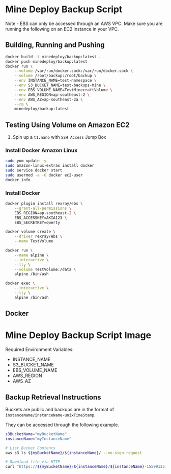 # Mine Deploy Backup Script

Note - EBS can only be accessed through an AWS VPC. Make sure you are running
the following on an EC2 instance in your VPC.

## Building, Running and Pushing

```bash
docker build -t minedeploy/backup:latest .
docker push minedeploy/backup:latest
docker run \
	--volume /var/run/docker.sock:/var/run/docker.sock \
	--volume /root/backup:/root/backup \
	--env INSTANCE_NAME=test-namespace \
	--env S3_BUCKET_NAME=test-backups-mine \
	--env EBS_VOLUME_NAME=TestMinecraftVolume \
	--env AWS_REGION=ap-southeast-2 \
	--env AWS_AZ=ap-southeast-2a \
	--rm \
	minedeploy/backup:latest
```

## Testing Using Volume on Amazon EC2

1.  Spin up a `t1.nano` with `SSH Access` Jump Box

### Install Docker Amazon Linux

```bash
sudo yum update -y
sudo amazon-linux-extras install docker
sudo service docker start
sudo usermod -a -G docker ec2-user
docker info
```

### Install Docker

```bash
docker plugin install rexray/ebs \
    --grant-all-permissions \
    EBS_REGION=ap-southeast-2 \
    EBS_ACCESSKEY=AKIA123 \
    EBS_SECRETKEY=qwerty

docker volume create \
    --driver rexray/ebs \
    --name TestVolume

docker run \
    --name alpine \
    --interactive \
    --tty \
    --volume TestVolume:/data \
    alpine /bin/ash

docker exec \
    --interactive \
    --tty \
    alpine /bin/ash
```

## Docker

# Mine Deploy Backup Script Image

Required Environment Variables:

* INSTANCE_NAME
* S3_BUCKET_NAME
* EBS_VOLUME_NAME
* AWS_REGION
* AWS_AZ


## Backup Retrieval Instructions

Buckets are public and backups are in the format of `instanceName/instanceName-unixTimeStamp`.

They can be accessed through the following example.

```bash
s3BucketName="myBucketName"
instanceName="myInstanceName"

# List Bucket Contents
aws s3 ls ${myBucketName}/${instanceName}/ --no-sign-request

# Download file via HTTP
curl "https://${myBucketName}/${instanceName}/${instanceName}-1559912573.zip"
```

